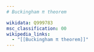 ```yaml
---
# Buckingham π theorem

wikidata: Q999783
msc_classification: 00
wikipedia_links:
  - "[[Buckingham π theorem]]"
---
```

